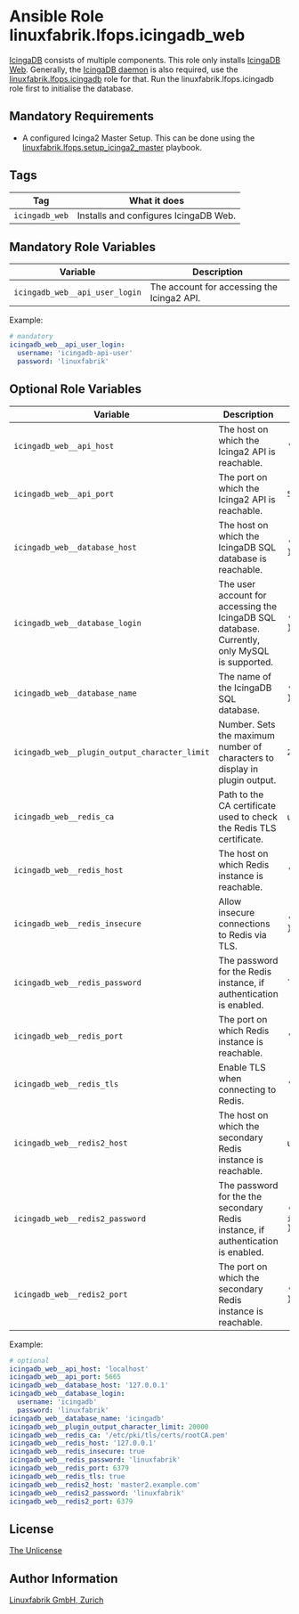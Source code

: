 # Ansible Role linuxfabrik.lfops.icingadb_web

[IcingaDB](https://icinga.com/docs/icinga-db/latest/doc/01-About/) consists of multiple components. This role only installs [IcingaDB Web](https://icinga.com/docs/icinga-db-web). Generally, the [IcingaDB daemon](https://github.com/Icinga/icingadb) is also required, use the [linuxfabrik.lfops.icingadb](https://github.com/Linuxfabrik/lfops/tree/main/roles/icingadb) role for that. Run the linuxfabrik.lfops.icingadb role first to initialise the database.


## Mandatory Requirements

* A configured Icinga2 Master Setup. This can be done using the [linuxfabrik.lfops.setup_icinga2_master](https://github.com/linuxfabrik/lfops/tree/main/playbooks/setup_icinga2_master.yml) playbook.


## Tags

| Tag            | What it does                          |
| ---            | ------------                          |
| `icingadb_web` | Installs and configures IcingaDB Web. |


## Mandatory Role Variables

| Variable                       | Description                                |
| --------                       | -----------                                |
| `icingadb_web__api_user_login` | The account for accessing the Icinga2 API. |

Example:
```yaml
# mandatory
icingadb_web__api_user_login:
  username: 'icingadb-api-user'
  password: 'linuxfabrik'
```


## Optional Role Variables

| Variable | Description | Default Value |
| -------- | ----------- | ------------- |
| `icingadb_web__api_host` | The host on which the Icinga2 API is reachable. | `'localhost'` |
| `icingadb_web__api_port` | The port on which the Icinga2 API is reachable. | `5665` |
| `icingadb_web__database_host` | The host on which the IcingaDB SQL database is reachable. | `'{{ icingadb__database_host }}'` |
| `icingadb_web__database_login` | The user account for accessing the IcingaDB SQL database. Currently, only MySQL is supported. | `'{{ icingadb__database_login }}'` |
| `icingadb_web__database_name` | The name of the IcingaDB SQL database. | `'{{ icingadb__database_name }}'` |
| `icingadb_web__plugin_output_character_limit` | Number. Sets the maximum number of characters to display in plugin output. | `20000` |
| `icingadb_web__redis_ca` | Path to the CA certificate used to check the Redis TLS certificate. | unset |
| `icingadb_web__redis_host` | The host on which Redis instance is reachable. | `'{{ icingadb__redis_host }}'` |
| `icingadb_web__redis_insecure` | Allow insecure connections to Redis via TLS. | `'{{ icingadb__redis_insecure }}'` |
| `icingadb_web__redis_password` | The password for the Redis instance, if authentication is enabled. | `'{{ icingadb__redis_password | d() }}'` |
| `icingadb_web__redis_port` | The port on which Redis instance is reachable. | `'{{ icingadb__redis_port }}'` |
| `icingadb_web__redis_tls` | Enable TLS when connecting to Redis. | `'{{ icingadb__redis_tls }}'` |
| `icingadb_web__redis2_host` | The host on which the secondary Redis instance is reachable. | unset |
| `icingadb_web__redis2_password` | The password for the the secondary Redis instance, if authentication is enabled. | `'{{ icingadb_web__redis_password }}'` |
| `icingadb_web__redis2_port` | The port on which the secondary Redis instance is reachable. | `'{{ icingadb_web__redis_port }}'` |

Example:
```yaml
# optional
icingadb_web__api_host: 'localhost'
icingadb_web__api_port: 5665
icingadb_web__database_host: '127.0.0.1'
icingadb_web__database_login:
  username: 'icingadb'
  password: 'linuxfabrik'
icingadb_web__database_name: 'icingadb'
icingadb_web__plugin_output_character_limit: 20000
icingadb_web__redis_ca: '/etc/pki/tls/certs/rootCA.pem'
icingadb_web__redis_host: '127.0.0.1'
icingadb_web__redis_insecure: true
icingadb_web__redis_password: 'linuxfabrik'
icingadb_web__redis_port: 6379
icingadb_web__redis_tls: true
icingadb_web__redis2_host: 'master2.example.com'
icingadb_web__redis2_password: 'linuxfabrik'
icingadb_web__redis2_port: 6379
```


## License

[The Unlicense](https://unlicense.org/)


## Author Information

[Linuxfabrik GmbH, Zurich](https://www.linuxfabrik.ch)
